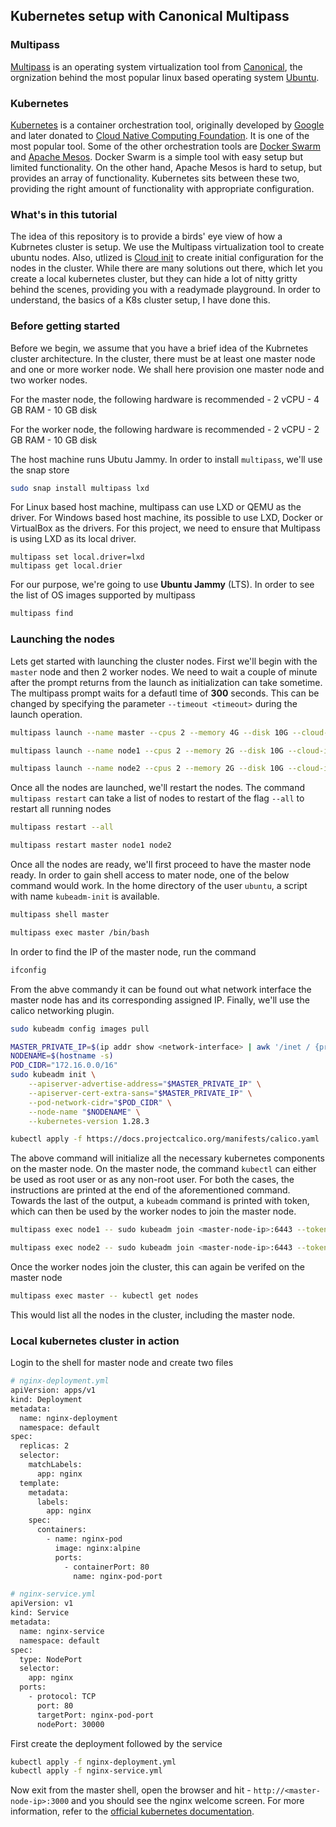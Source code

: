 ## Kubernetes setup with Canonical Multipass

### Multipass

[Multipass](https://multipass.run/) is an operating system virtualization tool from [Canonical](https://canonical.com/), the orgnization behind the most popular linux based operating system [Ubuntu](https://ubuntu.com/). 

### Kubernetes

[Kubernetes](https://kubrnetes.io/) is a container orchestration tool, originally developed by [Google](https://www.google.com) and later donated to [Cloud Native Computing Foundation](ihttps://www.cncf.io/). It is one of the most popular tool. Some of the other orchestration tools are [Docker Swarm](https://docs.docker.com/engine/swarm/) and [Apache Mesos](https://mesos.apache.org/). Docker Swarm is a simple tool with easy setup but limited functionality. On the other hand, Apache Mesos is hard to setup, but provides an array of functionality. Kubernetes sits between these two, providing the right amount of functionality with appropriate configuration.

### What's in this tutorial

The idea of this repository is to provide a birds' eye view of how a Kubrnetes cluster is setup. We use the Multipass virtualization tool to create ubuntu nodes. Also, utlized is [Cloud init](https://cloud-init.io/) to create initial configuration for the nodes in the cluster. While there are many solutions out there, which let you create a local kubernetes cluster, but they can hide a lot of nitty gritty behind the scenes, providing you with a readymade playground. In order to understand, the basics of a K8s cluster setup, I have done this.

### Before getting started

Before we begin, we assume that you have a brief idea of the Kubrnetes cluster architecture. In the cluster, there must be at least one master node and one or more worker node. We shall here provision one master node and two worker nodes.

For the master node, the following hardware is recommended
    - 2 vCPU
    - 4 GB RAM
    - 10 GB disk

For the worker node, the following hardware is recommended
    - 2 vCPU
    - 2 GB RAM
    - 10 GB disk

The host machine runs Ubutu Jammy. In order to install `multipass`, we'll use the snap store

```bash
sudo snap install multipass lxd
```

For Linux based host machine, multipass can use LXD or QEMU as the driver. For Windows based host machine, its possible to use LXD, Docker or VirtualBox as the drivers. For this project, we need to ensure that Multipass is using LXD as its local driver.

```
multipass set local.driver=lxd
multipass get local.drier
```

For our purpose, we're going to use __Ubuntu Jammy__ (LTS). In order to see the list of OS images supported by multipass

```bash
multipass find
```

### Launching the nodes

Lets get started with launching the cluster nodes. First we'll begin with the `master` node and then 2 worker nodes. We need to wait a couple of minute after the prompt returns from the launch as initialization can take sometime. The multipass prompt waits for a defautl time of __300__ seconds. This can be changed by specifying the parameter `--timeout <timeout>` during the launch operation.

```bash
multipass launch --name master --cpus 2 --memory 4G --disk 10G --cloud-init cloud-init.yml jammy

multipass launch --name node1 --cpus 2 --memory 2G --disk 10G --cloud-init cloud-init.yml  jammy

multipass launch --name node2 --cpus 2 --memory 2G --disk 10G --cloud-init cloud-init.yml  jammy
```

Once all the nodes are launched, we'll restart the nodes. The command `multipass restart` can take a list of nodes to restart of the flag `--all` to restart all running nodes

```bash
multipass restart --all

multipass restart master node1 node2

```

Once all the nodes are ready, we'll first proceed to have the master node ready. In order to gain shell access to mater node, one of the below command would work. In the home directory of the user `ubuntu`, a script with name `kubeadm-init` is available.

```bash
multipass shell master

multipass exec master /bin/bash
```

In order to find the IP of the master node, run the command

```bash
ifconfig
```

From the abve commandy it can be found out what network interface the master node has and its corresponding assigned IP. Finally, we'll use the calico networking plugin.

```bash
sudo kubeadm config images pull

MASTER_PRIVATE_IP=$(ip addr show <network-interface> | awk '/inet / {print $2}' | cut -d/ -f1)
NODENAME=$(hostname -s)
POD_CIDR="172.16.0.0/16"
sudo kubeadm init \
    --apiserver-advertise-address="$MASTER_PRIVATE_IP" \
    --apiserver-cert-extra-sans="$MASTER_PRIVATE_IP" \
    --pod-network-cidr="$POD_CIDR" \
    --node-name "$NODENAME" \
    --kubernetes-version 1.28.3

kubectl apply -f https://docs.projectcalico.org/manifests/calico.yaml
```

The above command will initialize all the necessary kubernetes components on the master node. On the master node, the command `kubectl` can either be used as root user or as any non-root user. For both the cases, the instructions are printed at the end of the aforementioned command. Towards the last of the output, a `kubeadm` command is printed with token, which can then be used by the worker nodes to join the master node.

```bash
multipass exec node1 -- sudo kubeadm join <master-node-ip>:6443 --token <token> --discovery-token-ca-cert-hash sha256:<sha256-token>

multipass exec node2 -- sudo kubeadm join <master-node-ip>:6443 --token <token> --discovery-token-ca-cert-hash sha256:<sha256-token>
```

Once the worker nodes join the cluster, this can again be verifed on the master node

```bash
multipass exec master -- kubectl get nodes
```

This would list all the nodes in the cluster, including the master node.

### Local kubernetes cluster in action

Login to the shell for master node and create two files

```bash
# nginx-deployment.yml
apiVersion: apps/v1
kind: Deployment
metadata:
  name: nginx-deployment
  namespace: default
spec:
  replicas: 2
  selector:
    matchLabels:
      app: nginx
  template:
    metadata:
      labels:
        app: nginx
    spec:
      containers:
        - name: nginx-pod
          image: nginx:alpine
          ports:
            - containerPort: 80
              name: nginx-pod-port

```

```bash
# nginx-service.yml
apiVersion: v1
kind: Service
metadata:
  name: nginx-service
  namespace: default
spec:
  type: NodePort
  selector:
    app: nginx
  ports:
    - protocol: TCP
      port: 80
      targetPort: nginx-pod-port
      nodePort: 30000
```

First create the deployment followed by the service

```bash
kubectl apply -f nginx-deployment.yml
kubectl apply -f nginx-service.yml
```

Now exit from the master shell, open the browser and hit - `http://<master-node-ip>:3000` and you should see the nginx welcome screen. For more information, refer to the [official kubernetes documentation](https://kubernetes.io/docs/home).
